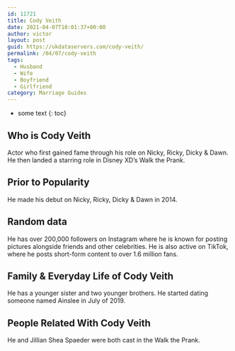 ```yaml
---
id: 11721
title: Cody Veith
date: 2021-04-07T10:01:37+00:00
author: victor
layout: post
guid: https://ukdataservers.com/cody-veith/
permalink: /04/07/cody-veith
tags:
  - Husband
  - Wife
  - Boyfriend
  - Girlfriend
category: Marriage Guides
---
```


* some text
{: toc}


## Who is Cody Veith



Actor who first gained fame through his role on Nicky, Ricky, Dicky & Dawn. He then landed a starring role in Disney XD&#8217;s Walk the Prank. 

                
                
                
## Prior to Popularity



He made his debut on Nicky, Ricky, Dicky & Dawn in 2014. 

                
                
                
## Random data



He has over 200,000 followers on Instagram where he is known for posting pictures alongside friends and other celebrities. He is also active on TikTok, where he posts short-form content to over 1.6 million fans. 

                
                
                
## Family & Everyday Life of Cody Veith



He has a younger sister and two younger brothers. He started dating someone named Ainslee in July of 2019.

                
                
                
## People Related With Cody Veith



He and Jillian Shea Spaeder were both cast in the Walk the Prank. 

                
              
            
          
          
          